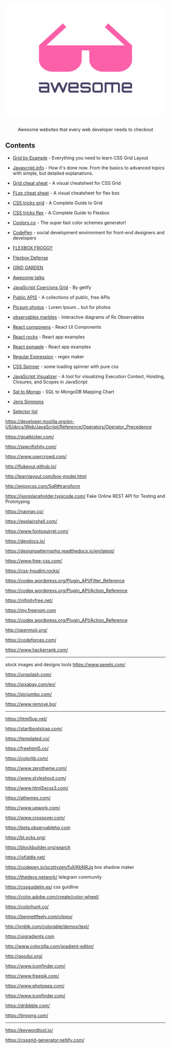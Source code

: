 <div align="center">
	<img width="500" height="350" src="media/logo.svg" alt="Awesome">
	<br>
	<br>
	<p>
		Awesome websites that every web developer needs to checkout
	</p>
	<p>
		
</div>

## Contents

- [Grid by Example](https://gridbyexample.com/) - Everything you need to learn CSS Grid Layout

- [Javascript.info](http://javascript.info/) - How it's done now. From the basics to advanced topics with simple, but detailed explanations.

- [Grid cheat sheat](http://grid.malven.co/) - A visual cheatsheet for CSS Grid

- [FLex cheat sheat](http://flexbox.malven.co/) - A visual cheatsheet for flex box

- [CSS tricks grid](https://css-tricks.com/snippets/css/complete-guide-grid/) - A Complete Guide to Grid

- [CSS tricks flex](https://css-tricks.com/snippets/css/a-guide-to-flexbox/) - A Complete Guide to Flexbox

- [Coolors.co](https://coolors.co/) - The super fast color schemes generator!

- [CodePen](https://codepen.io/) - social development environment for front-end designers and developers

- [FLEXBOX FROGGY](flexboxfroggy)

- [Flexbox Defense](http://www.flexboxdefense.com/)

- [GRID GARDEN](https://cssgridgarden.com/)

- [Awesome talks](https://awesometalks.party/)

- [JavaScript Coercions Grid](http://getify.github.io/coercions-grid/) - By getify

- [Public APIS](https://github.com/toddmotto/public-apis) - A collections of public, free APIs

- [Picsum photos](https://picsum.photos/) - Lorem Ipsum... but for photos

- [observables marbles](http://rxmarbles.com/) - Interactive diagrams of Rx Observables

- [React componens](https://reactjs.org/community/ui-components.html) - React UI Components

- [React rocks](https://react.rocks/) - React app examples

- [React exmaple](https://reactjsexample.com/) - React app examples

- [Regular Expression](https://regexr.com/) - regex maker

- [CSS Spinner](http://tobiasahlin.com/spinkit/) - some loading spinner with pure css

- [JavaScript Visualizer](https://tylermcginnis.com/javascript-visualizer/) - A tool for visualizing Execution Context, Hoisting, Closures, and Scopes in JavaScript

- [Sql to Mongo](http://tobiasahlin.com/spinkit/) - SQL to MongoDB Mapping Chart

- [Jens Simmons](https://labs.jensimmons.com/)

* [Selector list](https://estelle.github.io/selectors/selectors.html)

https://developer.mozilla.org/en-US/docs/Web/JavaScript/Reference/Operators/Operator_Precedence

https://goalkicker.com/

https://specifishity.com/

https://www.usercrowd.com/

http://flukeout.github.io/

http://learnlayout.com/box-model.html

http://enjoycss.com/5qR#transform

https://jsonplaceholder.typicode.com/ Fake Online REST API for Testing and Prototyping

https://navnav.co/

https://explainshell.com/

https://www.fontsquirrel.com/

https://devdocs.io/

https://designpatternsphp.readthedocs.io/en/latest/

https://www.free-css.com/

https://css-houdini.rocks/

https://codex.wordpress.org/Plugin_API/Filter_Reference

https://codex.wordpress.org/Plugin_API/Action_Reference

https://infinityfree.net/

https://my.freenom.com

https://codex.wordpress.org/Plugin_API/Action_Reference

http://openmoji.org/

https://codeforces.com/

https://www.hackerrank.com/

---

stock images and designs tools
https://www.pexels.com/

https://unsplash.com/

https://pixabay.com/en/

https://picjumbo.com/

https://www.remove.bg/

---

https://html5up.net/

https://startbootstrap.com/

https://templated.co/

https://freehtml5.co/

https://colorlib.com/

https://www.zerotheme.com/

https://www.styleshout.com/

https://www.html5xcss3.com/

https://athemes.com/

https://www.upwork.com/

https://www.crossover.com/

https://beta.observablehq.com

https://bl.ocks.org/

https://blockbuilder.org/search

https://jsfiddle.net/

https://codepen.io/scottyzen/full/KbNRJq box shadow maker

https://thedevs.network/ telegram community

https://cssguidelin.es/ css guidline

https://color.adobe.com/create/color-wheel/

https://colorhunt.co/

https://bennettfeely.com/clippy/

http://jxnblk.com/colorable/demos/text/

https://uigradients.com

http://www.colorzilla.com/gradient-editor/

http://goodui.org/

https://www.iconfinder.com/

https://www.freepik.com/

https://www.photopea.com/

https://www.iconfinder.com/

https://dribbble.com/

https://tinypng.com/

---

https://keywordtool.io/

https://cssgrid-generator.netlify.com/
